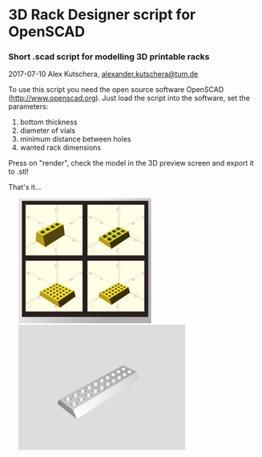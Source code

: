 # 3D Rack Designer script for OpenSCAD

### Short .scad script for modelling  3D printable racks
2017-07-10 Alex Kutschera, alexander.kutschera@tum.de

To use this script you need the open source software OpenSCAD (http://www.openscad.org). Just load the script into the software, set the parameters:
1. bottom thickness
2. diameter of vials
3. minimum distance between holes
4. wanted rack dimensions

Press on "render", check the model in the 3D preview screen and export it to .stl!

That's it...

<div style="width:900 px">
<div style="float:left; width:400 px"><img src="https://github.com/vektorious/rack_designer/blob/master/images/rack_designer_model.jpg" style="height: 250px;" hspace="20"/></div>
<div style="float:left; width:400 px"><img  src="https://github.com/vektorious/rack_designer/blob/master/images/rack_gif.gif" style="height: 250px;" hspace="20"/></div>


<div style="clear:both"></div>
</div>
